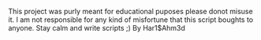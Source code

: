 This project was purly meant for educational puposes please donot misuse it.
I am not responsible for any kind of misfortune that this script boughts to anyone.
Stay calm and write scripts ;)
By Har1$Ahm3d

